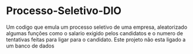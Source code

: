 # Processo-Seletivo-DIO
Um codigo que emula um processo seletivo de uma empresa, aleatorizado algumas funções como o salario exigido pelos candidatos e o numero de tentativas feitas para ligar para o candidato. 
Este projeto não esta ligado a um banco de dados
